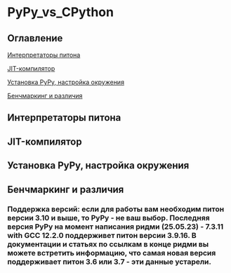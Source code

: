 # PyPy_vs_CPython

## Оглавление

[Интерпретаторы питона](https://github.com/Asklepiad/PyPy_vs_CPython/tree/main#интерпретаторы-питона)

[JIT-компилятор](https://github.com/Asklepiad/PyPy_vs_CPython/tree/main#jit-компилятор)

[Установка PyPy, настройка окружения](https://github.com/Asklepiad/PyPy_vs_CPython/tree/main#установка-PyPy-настройка-окружения)

[Бенчмаркинг и различия](https://github.com/Asklepiad/PyPy_vs_CPython/tree/main#бенчмаркинг-и-различия)

## Интерпретаторы питона

## JIT-компилятор

## Установка PyPy, настройка окружения

## Бенчмаркинг и различия

### Поддержка версий: если для работы вам необходим питон версии 3.10 и выше, то PyPy - не ваш выбор. Последняя версия PyPy на момент написания ридми (25.05.23) - 7.3.11 with GCC 12.2.0 поддерживет питон версии 3.9.16. В документации и статьях по ссылкам в конце ридми вы можете встретить информацию, что самая новая версия поддерживает питон 3.6 или 3.7 - эти данные устарели.
